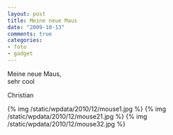 ```yaml
--- 
layout: post
title: Meine neue Maus
date: "2009-10-13"
comments: true
categories: 
- foto
- gadget
---
```

Meine neue Maus, <br />sehr cool <p /> Christian<p>
{% img /static/wpdata/2010/12/mouse1.jpg %}
{% img /static/wpdata/2010/12/mouse21.jpg %}
{% img /static/wpdata/2010/12/mouse32.jpg %}
